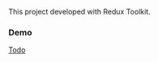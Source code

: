This project developed with Redux Toolkit. 

### Demo

[Todo](https://courageous-strudel-2edd8d.netlify.app/ "Netlify")
